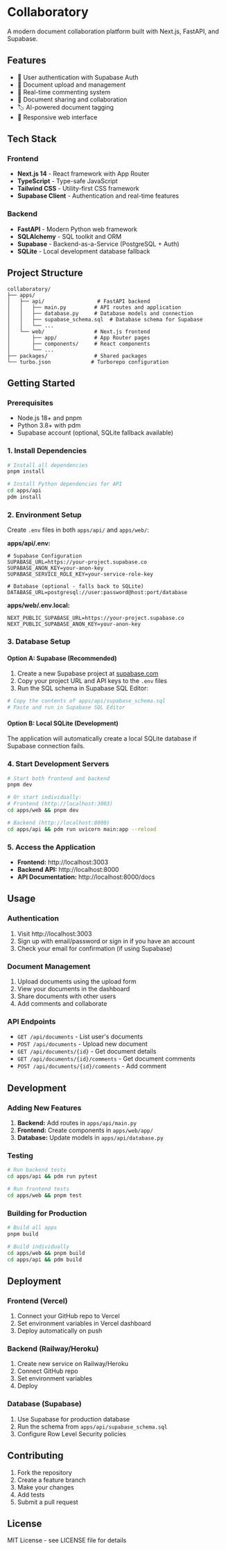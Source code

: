 # Collaboratory

A modern document collaboration platform built with Next.js, FastAPI, and Supabase.

## Features

- 🔐 User authentication with Supabase Auth
- 📄 Document upload and management
- 💬 Real-time commenting system
- 🤝 Document sharing and collaboration
- 🏷️ AI-powered document tagging
- 📱 Responsive web interface

## Tech Stack

### Frontend
- **Next.js 14** - React framework with App Router
- **TypeScript** - Type-safe JavaScript
- **Tailwind CSS** - Utility-first CSS framework
- **Supabase Client** - Authentication and real-time features

### Backend
- **FastAPI** - Modern Python web framework
- **SQLAlchemy** - SQL toolkit and ORM
- **Supabase** - Backend-as-a-Service (PostgreSQL + Auth)
- **SQLite** - Local development database fallback

## Project Structure

```
collaboratory/
├── apps/
│   ├── api/                 # FastAPI backend
│   │   ├── main.py         # API routes and application
│   │   ├── database.py     # Database models and connection
│   │   ├── supabase_schema.sql  # Database schema for Supabase
│   │   └── ...
│   └── web/                # Next.js frontend
│       ├── app/            # App Router pages
│       ├── components/     # React components
│       └── ...
├── packages/               # Shared packages
└── turbo.json             # Turborepo configuration
```

## Getting Started

### Prerequisites

- Node.js 18+ and pnpm
- Python 3.8+ with pdm
- Supabase account (optional, SQLite fallback available)

### 1. Install Dependencies

```bash
# Install all dependencies
pnpm install

# Install Python dependencies for API
cd apps/api
pdm install
```

### 2. Environment Setup

Create `.env` files in both `apps/api/` and `apps/web/`:

**apps/api/.env:**
```env
# Supabase Configuration
SUPABASE_URL=https://your-project.supabase.co
SUPABASE_ANON_KEY=your-anon-key
SUPABASE_SERVICE_ROLE_KEY=your-service-role-key

# Database (optional - falls back to SQLite)
DATABASE_URL=postgresql://user:password@host:port/database
```

**apps/web/.env.local:**
```env
NEXT_PUBLIC_SUPABASE_URL=https://your-project.supabase.co
NEXT_PUBLIC_SUPABASE_ANON_KEY=your-anon-key
```

### 3. Database Setup

#### Option A: Supabase (Recommended)

1. Create a new Supabase project at [supabase.com](https://supabase.com)
2. Copy your project URL and API keys to the `.env` files
3. Run the SQL schema in Supabase SQL Editor:

```bash
# Copy the contents of apps/api/supabase_schema.sql
# Paste and run in Supabase SQL Editor
```

#### Option B: Local SQLite (Development)

The application will automatically create a local SQLite database if Supabase connection fails.

### 4. Start Development Servers

```bash
# Start both frontend and backend
pnpm dev

# Or start individually:
# Frontend (http://localhost:3003)
cd apps/web && pnpm dev

# Backend (http://localhost:8000)
cd apps/api && pdm run uvicorn main:app --reload
```

### 5. Access the Application

- **Frontend:** http://localhost:3003
- **Backend API:** http://localhost:8000
- **API Documentation:** http://localhost:8000/docs

## Usage

### Authentication

1. Visit http://localhost:3003
2. Sign up with email/password or sign in if you have an account
3. Check your email for confirmation (if using Supabase)

### Document Management

1. Upload documents using the upload form
2. View your documents in the dashboard
3. Share documents with other users
4. Add comments and collaborate

### API Endpoints

- `GET /api/documents` - List user's documents
- `POST /api/documents` - Upload new document
- `GET /api/documents/{id}` - Get document details
- `GET /api/documents/{id}/comments` - Get document comments
- `POST /api/documents/{id}/comments` - Add comment

## Development

### Adding New Features

1. **Backend:** Add routes in `apps/api/main.py`
2. **Frontend:** Create components in `apps/web/app/`
3. **Database:** Update models in `apps/api/database.py`

### Testing

```bash
# Run backend tests
cd apps/api && pdm run pytest

# Run frontend tests
cd apps/web && pnpm test
```

### Building for Production

```bash
# Build all apps
pnpm build

# Build individually
cd apps/web && pnpm build
cd apps/api && pdm build
```

## Deployment

### Frontend (Vercel)

1. Connect your GitHub repo to Vercel
2. Set environment variables in Vercel dashboard
3. Deploy automatically on push

### Backend (Railway/Heroku)

1. Create new service on Railway/Heroku
2. Connect GitHub repo
3. Set environment variables
4. Deploy

### Database (Supabase)

1. Use Supabase for production database
2. Run the schema from `apps/api/supabase_schema.sql`
3. Configure Row Level Security policies

## Contributing

1. Fork the repository
2. Create a feature branch
3. Make your changes
4. Add tests
5. Submit a pull request

## License

MIT License - see LICENSE file for details

